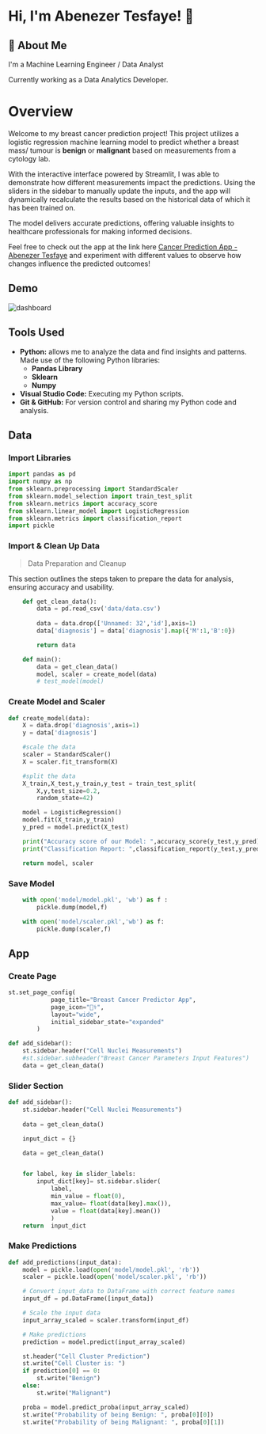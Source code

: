 # Hi, I'm Abenezer Tesfaye! 👋

## 🚀 About Me
I'm a Machine Learning Engineer / Data Analyst

Currently working as a Data Analytics Developer.

# Overview

Welcome to my breast cancer prediction project! This project utilizes a logistic regression machine learning model to predict whether a breast mass/ tumour is **benign** or **malignant** based on measurements from a cytology lab.

With the interactive interface powered by Streamlit, I was able to demonstrate how different measurements impact the predictions. Using the sliders in the sidebar to manually update the inputs, and the app will dynamically recalculate the results based on the historical data of which it has been trained on.

The model delivers accurate predictions, offering valuable insights to healthcare professionals for making informed decisions.

Feel free to check out the app at the link here [Cancer Prediction App - Abenezer Tesfaye](https://cancer-prediction-model-abenezer-v1.streamlit.app) and experiment with different values to observe how changes influence the predicted outcomes!

## Demo

![dashboard](https://github.com/user-attachments/assets/ff124e6e-f0f5-477e-8e22-21e4a53dc471)


## Tools Used

- **Python:** allows me to analyze the data and find insights and patterns. Made use of the following Python libraries:
    - **Pandas Library** 
    - **Sklearn** 
    - **Numpy**  
- **Visual Studio Code:** Executing my Python scripts.
- **Git & GitHub:** For version control and sharing my Python code and analysis.



## Data

### Import Libraries
```python
import pandas as pd
import numpy as np 
from sklearn.preprocessing import StandardScaler
from sklearn.model_selection import train_test_split
from sklearn.metrics import accuracy_score
from sklearn.linear_model import LogisticRegression
from sklearn.metrics import classification_report
import pickle 

```


### Import & Clean Up Data

> Data Preparation and Cleanup

This section outlines the steps taken to prepare the data for analysis, ensuring accuracy and usability.

```python
    def get_clean_data():
        data = pd.read_csv('data/data.csv')
        
        data = data.drop(['Unnamed: 32','id'],axis=1)
        data['diagnosis'] = data['diagnosis'].map({'M':1,'B':0})

        return data 

    def main():
        data = get_clean_data()
        model, scaler = create_model(data)
        # test_model(model)
```


### Create Model and Scaler

```python
def create_model(data):
    X = data.drop('diagnosis',axis=1)
    y = data['diagnosis']

    #scale the data
    scaler = StandardScaler()
    X = scaler.fit_transform(X)

    #split the data
    X_train,X_test,y_train,y_test = train_test_split(
        X,y,test_size=0.2,         
        random_state=42)

    model = LogisticRegression()
    model.fit(X_train,y_train)
    y_pred = model.predict(X_test)

    print("Accuracy score of our Model: ",accuracy_score(y_test,y_pred))
    print("Classification Report: ",classification_report(y_test,y_pred))

    return model, scaler
```


### Save Model

```python
    with open('model/model.pkl', 'wb') as f :
        pickle.dump(model,f)

    with open('model/scaler.pkl','wb') as f:
        pickle.dump(scaler,f)    
```




## App

### Create Page

```python
st.set_page_config(
            page_title="Breast Cancer Predictor App",
            page_icon="👩‍⚕️",
            layout="wide",
            initial_sidebar_state="expanded"
        )

def add_sidebar():
    st.sidebar.header("Cell Nuclei Measurements")
    #st.sidebar.subheader("Breast Cancer Parameters Input Features")
    data = get_clean_data()        
```


### Slider Section

```python
def add_sidebar():
    st.sidebar.header("Cell Nuclei Measurements")
   
    data = get_clean_data() 

    input_dict = {}

    data = get_clean_data()


    for label, key in slider_labels:
        input_dict[key]= st.sidebar.slider(
            label, 
            min_value = float(0), 
            max_value= float(data[key].max()),
            value = float(data[key].mean())
            )
    return  input_dict

```


### Make Predictions
```python
def add_predictions(input_data):
    model = pickle.load(open('model/model.pkl', 'rb'))
    scaler = pickle.load(open('model/scaler.pkl', 'rb'))

    # Convert input_data to DataFrame with correct feature names
    input_df = pd.DataFrame([input_data])

    # Scale the input data
    input_array_scaled = scaler.transform(input_df)

    # Make predictions
    prediction = model.predict(input_array_scaled)

    st.header("Cell Cluster Prediction")
    st.write("Cell Cluster is: ")
    if prediction[0] == 0:
        st.write("Benign")
    else:
        st.write("Malignant")

    proba = model.predict_proba(input_array_scaled)
    st.write("Probability of being Benign: ", proba[0][0])
    st.write("Probability of being Malignant: ", proba[0][1])

```
